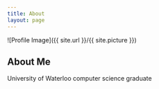 ```yaml
---
title: About
layout: page
---
```

![Profile Image]({{ site.url }}/{{ site.picture }})

<h2>About Me</h2>

University of Waterloo computer science graduate

